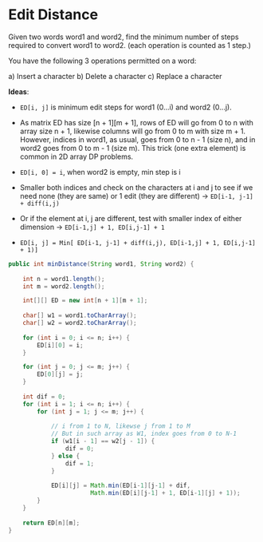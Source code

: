 # Edit Distance

Given two words word1 and word2, find the minimum number of steps required to convert word1 to word2. (each operation is counted as 1 step.)

You have the following 3 operations permitted on a word:

a) Insert a character
b) Delete a character
c) Replace a character

**Ideas**:
-  `ED[i, j]` is minimum edit steps for word1 (0...i) and word2 (0...j). 

- As matrix ED has size [n + 1][m + 1], rows of ED will go from 0 to n with array size n + 1, likewise columns will go from 0 to m with size m + 1. However, indices in word1, as usual, goes from 0 to n - 1 (size n), and in word2 goes from 0 to m - 1 (size m). This trick (one extra element) is common in 2D array DP problems.

- `ED[i, 0] = i`, when word2 is empty, min step is i

- Smaller both indices and check on the characters at i and j to see if we need none (they are same) or 1 edit (they are different) -> `ED[i-1, j-1] + diff(i,j)`

- Or if the element at i, j are different, test with smaller index of either dimension -> `ED[i-1,j] + 1, ED[i,j-1] + 1`

- `ED[i, j] = Min[ ED[i-1, j-1] + diff(i,j), ED[i-1,j] + 1, ED[i,j-1] + 1)]`

```java
public int minDistance(String word1, String word2) {
 
    int n = word1.length();
    int m = word2.length();

    int[][] ED = new int[n + 1][m + 1];
    
    char[] w1 = word1.toCharArray();
    char[] w2 = word2.toCharArray();
    
    for (int i = 0; i <= n; i++) {
        ED[i][0] = i;
    }

    for (int j = 0; j <= m; j++) {
        ED[0][j] = j;
    }
    
    int dif = 0;
    for (int i = 1; i <= n; i++) {
        for (int j = 1; j <= m; j++) {
            
            // i from 1 to N, likewse j from 1 to M
            // But in such array as W1, index goes from 0 to N-1
            if (w1[i - 1] == w2[j - 1]) {
                dif = 0;
            } else {
                dif = 1;
            }
            
            ED[i][j] = Math.min(ED[i-1][j-1] + dif,
                       Math.min(ED[i][j-1] + 1, ED[i-1][j] + 1));
        }
    }
    
    return ED[n][m];
}

```